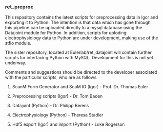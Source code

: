 ### ret_preproc
This repository contains the latest scripts for preprocessing data in Igor and exporting it to Python. The intention is that data which has gone through this pipeline can be uploaded directly to a mysql database using the Datajoint module for Python. In addition, scripts for uploding electrophysiology data to Python are under development, making use of the stfio module.

The sister repository, located at Eulerlab/ret_datajoint will contain further scripts for interfacing Python with MySQL. Development for this is not yet underway.

Comments and suggestions should be directed to the developer associated with the particular scripts, who are as follows:

1. ScanM Form Generator and ScaM IO (Igor) - Prof. Dr. Thomas Euler

2. Preprocessing scripts (Igor) - Dr. Tom Baden

3. Datajoint (Python) - Dr. Philipp Berens 

4. Electrophysiology (Python) - Theresa Stadler

5. Hdf5 export (Igor) and import (Python) - Luke Rogerson

